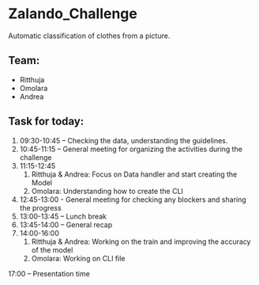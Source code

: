 # Zalando_Challenge
Automatic classification of clothes from a picture.

## Team:
* Ritthuja
* Omolara
* Andrea

## Task for today:
1. 09:30-10:45 – Checking the data, understanding the guidelines.
2. 10:45-11:15 – General meeting for organizing the activities during the challenge
3. 11:15-12:45
   1. Ritthuja & Andrea: Focus on Data handler and start creating the Model
   2. Omolara: Understanding how to create the CLI
4. 12:45-13:00 - General meeting for checking any blockers and sharing the progress
5. 13:00-13:45 – Lunch break
6. 13:45-14:00 – General recap
7. 14:00-16:00
   1. Ritthuja & Andrea: Working on the train and improving the accuracy of the model
   2. Omolara: Working on CLI file

17:00 – Presentation time

